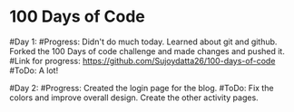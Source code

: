 # 100 Days of Code

#Day 1:
	#Progress:
		Didn't do much today. Learned about git and github. Forked the 100 Days of code challenge and made changes and pushed it.
	#Link for progress:
		https://github.com/Sujoydatta26/100-days-of-code
	#ToDo:
		A lot!

#Day 2:
	#Progress:
		Created the login page for the blog.
	#ToDo:
		Fix the colors and improve overall design. Create the other activity pages.
